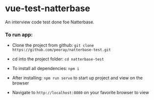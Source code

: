 # vue-test-natterbase

An interview code test done foe Natterbase.

### To run app:

- Clone the project from github: `git clone https://github.com/peoray/natterbase-test.git`

- cd into the project folder: `cd natterbase-test`

- To install all dependencies: `npm i`

- After installing: `npm run serve` to start up project and view on the browser

- Navigate to `http://localhost:8080` on your favorite browser to view
